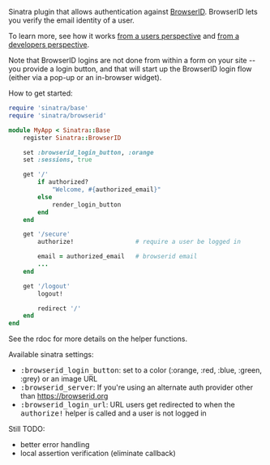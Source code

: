 Sinatra plugin that allows authentication against [BrowserID](https://browserid.org/). BrowserID lets you verify the email identity of a user.

To learn more, see how it works [from a users perspective](https://browserid.org/about) and [from a developers perspective](https://github.com/mozilla/browserid/wiki/How-to-Use-BrowserID-on-Your-Site).

Note that BrowserID logins are not done from within a form on your site -- you provide a login button, and that will start up the BrowserID login flow (either via a pop-up or an in-browser widget).

How to get started:

```ruby
require 'sinatra/base'
require 'sinatra/browserid'

module MyApp < Sinatra::Base
    register Sinatra::BrowserID

    set :browserid_login_button, :orange
    set :sessions, true

    get '/'
        if authorized?
            "Welcome, #{authorized_email}"
        else
            render_login_button
        end
    end

    get '/secure'
        authorize!                 # require a user be logged in

        email = authorized_email   # browserid email
        ...
    end

    get '/logout'
        logout!

        redirect '/'
    end
end
```

See the rdoc for more details on the helper functions.

Available sinatra settings:

* <tt>:browserid_login_button</tt>: set to a color (:orange, :red, :blue,
  :green, :grey) or an image URL
* <tt>:browserid_server</tt>: If you're using an alternate auth provider
  other than https://browserid.org
* <tt>:browserid_login_url</tt>: URL users get redirected to when the
  <tt>authorize!</tt> helper is called and a user is not logged in


Still TODO:

* better error handling
* local assertion verification (eliminate callback)


